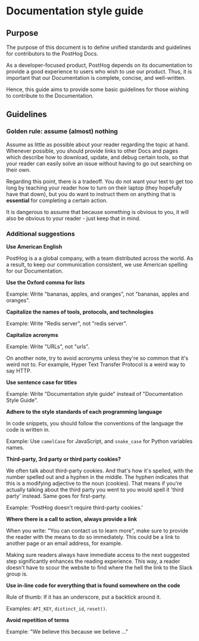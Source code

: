 # Documentation style guide

## Purpose

The purpose of this document is to define unified standards and guidelines for contributors to the PostHog Docs. 

As a developer-focused product, PostHog depends on its documentation to provide a good experience to users who wish to use our product. Thus, it is important that our Documentation is complete, concise, and well-written.

Hence, this guide aims to provide some basic guidelines for those wishing to contribute to the Documentation.

## Guidelines

### Golden rule: assume (almost) nothing

Assume as little as possible about your reader regarding the topic at hand. Whenever possible, you should provide links to other Docs and pages which describe how to download, update, and debug certain tools, so that your reader can easily solve an issue without having to go out searching on their own.

Regarding this point, there is a tradeoff. You do not want your text to get too long by teaching your reader how to turn on their laptop (they hopefully have that down), but you do want to instruct them on anything that is **essential** for completing a certain action. 

It is dangerous to assume that because something is obvious to you, it will also be obvious to your reader - just keep that in mind.

### Additional suggestions

**Use American English**

PostHog is a a global company, with a team distributed across the world. As a result, to keep our communication consistent, we use American spelling for our Documentation.

**Use the Oxford comma for lists** 

Example: Write "bananas, apples, and oranges", not "bananas, apples and oranges".

**Capitalize the names of tools, protocols, and technologies**

Example: Write "Redis server", not "redis server".

**Capitalize acronyms**

Example: Write "URLs", not "urls". 

On another note, try to avoid acronyms unless they're so common that it's weird not to. For example, Hyper Text Transfer Protocol is a weird way to say HTTP.

**Use sentence case for titles**

Example: Write "Documentation style guide" instead of "Documentation Style Guide". 

**Adhere to the style standards of each programming language**

In code snippets, you should follow the conventions of the language the code is written in.

Example: Use `camelCase` for JavaScript, and `snake_case` for Python variables names.

**Third-party, 3rd party or third party cookies?**

We often talk about third-party cookies. And that's how it's spelled, with the number spelled out and a hyphen in the middle. The hyphen indicates that this is a modifying adjective to the noun (cookies). That means if you're actually talking about the third party you went to you would spell it 'third party' instead. Same goes for first-party. 

Example: 'PostHog doesn't require third-party cookies.'

**Where there is a call to action, always provide a link**

When you write: "You can contact us to learn more", make sure to provide the reader with the means to do so immediately. This could be a link to another page or an email address, for example. 

Making sure readers always have immediate access to the next suggested step significantly enhances the reading experience. This way, a reader doesn't have to scour the website to find where the hell the link to the Slack group is.

**Use in-line code for everything that is found somewhere on the code**

Rule of thumb: If it has an underscore, put a backtick around it. 

Examples: `API_KEY`, `distinct_id`, `reset()`.

**Avoid repetition of terms**

Example: "We believe this because we believe …"
